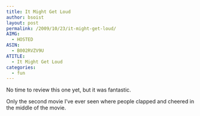 ```yaml
---
title: It Might Get Loud
author: bsoist
layout: post
permalink: /2009/10/23/it-might-get-loud/
AIMG:
  - HOSTED
ASIN:
  - B002RVZV9U
ATITLE:
  - It Might Get Loud
categories:
  - fun
---
```

No time to review this one yet, but it was fantastic. 

Only the second movie I&#8217;ve ever seen where people clapped and cheered in the middle of the movie.
